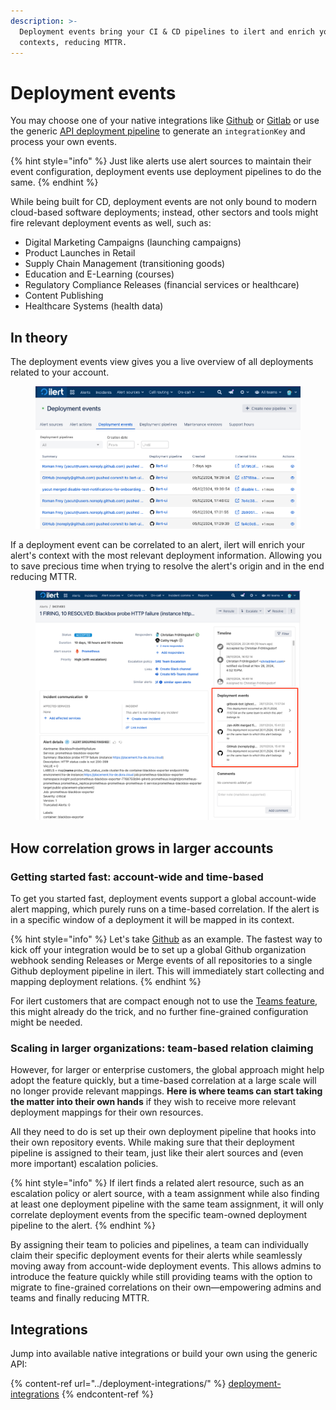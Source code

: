 ```yaml
---
description: >-
  Deployment events bring your CI & CD pipelines to ilert and enrich your alert
  contexts, reducing MTTR.
---
```


# Deployment events

You may choose one of your native integrations like [Github](../deployment-integrations/github.md) or [Gitlab](../deployment-integrations/gitlab.md) or use the generic [API deployment pipeline](../deployment-integrations/api.md) to generate an `integrationKey` and process your own events.

{% hint style="info" %}
Just like alerts use alert sources to maintain their event configuration, deployment events use deployment pipelines to do the same.
{% endhint %}

While being built for CD, deployment events are not only bound to modern cloud-based software deployments; instead, other sectors and tools might fire relevant deployment events as well, such as:

* Digital Marketing Campaigns (launching campaigns)
* Product Launches in Retail
* Supply Chain Management (transitioning goods)
* Education and E-Learning (courses)
* Regulatory Compliance Releases (financial services or healthcare)
* Content Publishing
* Healthcare Systems (health data)

## In theory

The deployment events view gives you a live overview of all deployments related to your account.

<figure><img src="../.gitbook/assets/image (142).png" alt=""><figcaption></figcaption></figure>

If a deployment event can be correlated to an alert, ilert will enrich your alert's context with the most relevant deployment information. Allowing you to save precious time when trying to resolve the alert's origin and in the end reducing MTTR.

<figure><img src="../.gitbook/assets/image (143).png" alt=""><figcaption></figcaption></figure>

## How correlation grows in larger accounts

### Getting started fast: account-wide and time-based

To get you started fast, deployment events support a global account-wide alert mapping, which purely runs on a time-based correlation. If the alert is in a specific window of a deployment it will be mapped in its context.

{% hint style="info" %}
Let's take [Github](../deployment-integrations/github.md) as an example. The fastest way to kick off your integration would be to set up a global Github organization webhook sending Releases or Merge events of all repositories to a single Github deployment pipeline in ilert. This will immediately start collecting and mapping deployment relations.
{% endhint %}

For ilert customers that are compact enough not to use the [Teams feature](../user-administration/teams.md), this might already do the trick, and no further fine-grained configuration might be needed.

### Scaling in larger organizations: team-based relation claiming

However, for larger or enterprise customers, the global approach might help adopt the feature quickly, but a time-based correlation at a large scale will no longer provide relevant mappings. **Here is where teams can start taking the matter into their own hands** if they wish to receive more relevant deployment mappings for their own resources.

All they need to do is set up their own deployment pipeline that hooks into their own repository events. While making sure that their deployment pipeline is assigned to their team, just like their alert sources and (even more important) escalation policies.

{% hint style="info" %}
If ilert finds a related alert resource, such as an escalation policy or alert source, with a team assignment while also finding at least one deployment pipeline with the same team assignment, it will only correlate deployment events from the specific team-owned deployment pipeline to the alert.
{% endhint %}

By assigning their team to policies and pipelines, a team can individually claim their specific deployment events for their alerts while seamlessly moving away from account-wide deployment events. This allows admins to introduce the feature quickly while still providing teams with the option to migrate to fine-grained correlations on their own—empowering admins and teams and finally reducing MTTR.

## Integrations

Jump into available native integrations or build your own using the generic API:

{% content-ref url="../deployment-integrations/" %}
[deployment-integrations](../deployment-integrations/)
{% endcontent-ref %}




